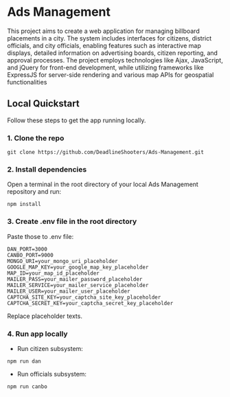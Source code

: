 # Ads Management
This project aims to create a web application for managing billboard placements in a city. The system includes interfaces for citizens, district officials, and city officials, enabling features such as interactive map displays, detailed information on advertising boards, citizen reporting, and approval processes. The project employs technologies like Ajax, JavaScript, and jQuery for front-end development, while utilizing frameworks like ExpressJS for server-side rendering and various map APIs for geospatial functionalities

## Local Quickstart

Follow these steps to get the app running locally.

### 1. Clone the repo

```
git clone https://github.com/DeadlineShooters/Ads-Management.git
```

### 2. Install dependencies

Open a terminal in the root directory of your local Ads Management repository and run:

```
npm install
```

### 3. Create .env file in the root directory

Paste those to .env file:

```
DAN_PORT=3000
CANBO_PORT=9000
MONGO_URI=your_mongo_uri_placeholder
GOOGLE_MAP_KEY=your_google_map_key_placeholder
MAP_ID=your_map_id_placeholder
MAILER_PASS=your_mailer_password_placeholder
MAILER_SERVICE=your_mailer_service_placeholder
MAILER_USER=your_mailer_user_placeholder
CAPTCHA_SITE_KEY=your_captcha_site_key_placeholder
CAPTCHA_SECRET_KEY=your_captcha_secret_key_placeholder
```

Replace placeholder texts.

### 4. Run app locally

- Run citizen subsystem:

```
npm run dan
```

- Run officials subsystem:

```
npm run canbo
```

